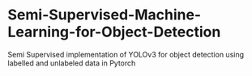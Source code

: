 # Semi-Supervised-Machine-Learning-for-Object-Detection
Semi Supervised implementation of YOLOv3 for object detection using labelled and unlabeled data in Pytorch
